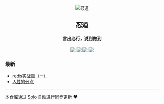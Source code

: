 <p align="center"><img alt="忍道" src="https://avatars1.githubusercontent.com/u/23496117?v=4"></p><h2 align="center">
忍道
</h2>

<h4 align="center">言出必行，说到做到</h4>
<p align="center"><a title="忍道" target="_blank" href="https://github.com/erlanging/solo-blog"><img src="https://img.shields.io/github/last-commit/erlanging/solo-blog.svg?style=flat-square&color=FF9900"></a>
<a title="GitHub repo size in bytes" target="_blank" href="https://github.com/erlanging/solo-blog"><img src="https://img.shields.io/github/repo-size/erlanging/solo-blog.svg?style=flat-square"></a>
<a title="Solo Version" target="_blank" href="https://github.com/b3log/solo/releases"><img src="https://img.shields.io/badge/solo-3.6.5-f1e05a.svg?style=flat-square&color=blueviolet"></a>
<a title="Hits" target="_blank" href="https://github.com/b3log/hits"><img src="https://hits.b3log.org/erlanging/solo-blog.svg"></a></p>

### 最新

* [redis实战篇（一）](https://www.nonerror.cn/articles/2019/11/20/1574215871662.html)
* [人性的弱点](https://www.nonerror.cn/articles/2019/11/14/1573739621268.html)



---

本仓库通过 [Solo](https://github.com/b3log/solo) 自动进行同步更新 ❤️ 